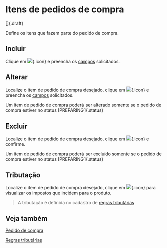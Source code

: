 # Itens de pedidos de compra

[]{.draft}

Define os itens que fazem parte do pedido de compra.

## Incluir

Clique em ![](https://static.zenerp.app.br/icons/action-create.svg){.icon} e preencha os [campos](purchaseItem-edit) solicitados.

## Alterar

Localize o item de pedido de compra desejado, clique em ![](https://static.zenerp.app.br/icons/action-update.svg){.icon} e preencha os [campos](purchaseItem-edit) solicitados.

Um item de pedido de compra poderá ser alterado somente se o pedido de compra estiver no status [PREPARING]{.status}

## Excluir

Localize o item de pedido de compra desejado, clique em ![](https://static.zenerp.app.br/icons/action-delete.svg){.icon} e confirme.

Um item de pedido de compra poderá ser excluído somente se o pedido de compra estiver no status [PREPARING]{.status}

## Tributação

Localize o item de pedido de compra desejado, clique em ![](https://static.zenerp.app.br/icons/taxation/taxation.svg){.icon} para visualizar os impostos que incidem para o produto.

>A tributação é definida no cadastro de [regras tributárias](/taxation/taxationRule)

## Veja também

[Pedido de compra](purchase)

[Regras tributárias](/taxation/taxationRule)